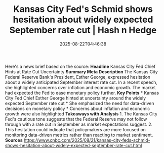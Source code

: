 ﻿---
title: "Kansas City Fed's Schmid shows hesitation about widely expected September rate cut | Hash n Hedge"
date: "2025-08-22T04:46:38"
category: "Markets"
summary: ""
slug: "kansas-city-feds-schmid-shows-hesitation-about-widely-expect"
source_urls:
  - ""
seo:
  title: "Kansas City Fed's Schmid shows hesitation about widely expected September rate cut | Hash n Hedge | Hash n Hedge"
  description: ""
  keywords: ["news", "markets", "brief"]
---
Here's a news brief based on the source:  **Headline** Kansas City Fed Chief Hints at Rate Cut Uncertainty  **Summary Meta Description** The Kansas City Federal Reserve Bank's President, Esther George, expressed hesitation about a widely anticipated September interest rate cut. In a recent speech, she highlighted concerns over inflation and economic growth. The market had expected the Fed to ease monetary policy further.  **Key Points**  * Kansas City Fed Chief Esther George hinted at uncertainty around the widely expected September rate cut * She emphasized the need for data-driven decisions on monetary policy * Concerns about inflation and economic growth were also highlighted  **Takeaways with Analysis**  1. The Kansas City Fed's cautious tone suggests that the Federal Reserve may not follow through with a rate cut in September as market expectations suggest. 2. This hesitation could indicate that policymakers are more focused on monitoring data-driven metrics rather than reacting to market sentiment.  **Sources** https://www.cnbc.com/2025/08/21/kansas-city-feds-schmid-shows-hesitation-about-widely-expected-september-rate-cut.html